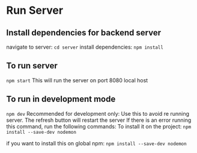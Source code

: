 # Run Server

## Install dependencies for backend server
navigate to server:
`cd server`
install dependencies:
`npm install`

## To run server
`npm start`
This will run the server on port 8080 local host

## To run in development mode
`npm dev`
Recommended for development only:
Use this to avoid re running server. The refresh button will restart the server
If there is an error running this command, run the following commands:
To install it on the project:
`npm install --save-dev nodemon`

if you want to install this on global npm:
`npm install --save-dev nodemon`






